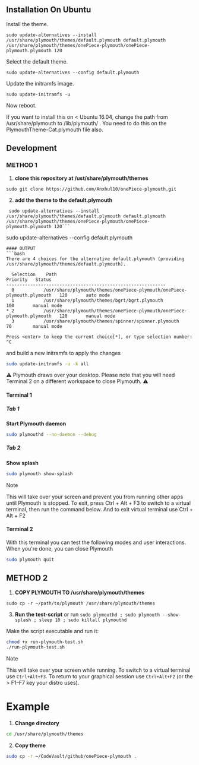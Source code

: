 ## Installation On Ubuntu

Install the theme.

    sudo update-alternatives --install /usr/share/plymouth/themes/default.plymouth default.plymouth /usr/share/plymouth/themes/onePiece-plymouth/onePiece-plymouth.plymouth 120

Select the default theme.

    sudo update-alternatives --config default.plymouth

Update the initramfs image.

    sudo update-initramfs -u

Now reboot.

If you want to install this on < Ubuntu 16.04, change the path from /usr/share/plymouth to /lib/plymouth/ . You need to do this on the PlymouthTheme-Cat.plymouth file also.

## Development

### METHOD 1

1. **clone this repository at /ust/share/plymouth/themes**

```
sudo git clone https://github.com/Anxhul10/onePiece-plymouth.git
```

2. **add the theme to the default.plymouth**

```
 sudo update-alternatives --install /usr/share/plymouth/themes/default.plymouth default.plymouth /usr/share/plymouth/themes/onePiece-plymouth/onePiece-plymouth.plymouth 120```
```

sudo update-alternatives --config default.plymouth

```
#### OUTPUT
```bash 
There are 4 choices for the alternative default.plymouth (providing /usr/share/plymouth/themes/default.plymouth).

  Selection    Path                                                                     Priority   Status
------------------------------------------------------------
  0           /usr/share/plymouth/themes/onePiece-plymouth/onePiece-plymouth.plymouth   120       auto mode
  1           /usr/share/plymouth/themes/bgrt/bgrt.plymouth                             100       manual mode
* 2           /usr/share/plymouth/themes/onePiece-plymouth/onePiece-plymouth.plymouth   120       manual mode
  3           /usr/share/plymouth/themes/spinner/spinner.plymouth                       70        manual mode

Press <enter> to keep the current choice[*], or type selection number: ^C

```

and build a new initramfs to apply the changes

```bash
sudo update-initramfs -u -k all
```

⚠️ Plymouth draws over your desktop. Please note that you will need Terminal 2 on a different workspace to close Plymouth. ⚠️

#### Terminal 1

##### Tab 1

**Start Plymouth daemon**

```bash
sudo plymouthd --no-daemon --debug
```

##### Tab 2

**Show splash**

```bash
sudo plymouth show-splash
```

> [!NOTE]
> This will take over your screen and prevent you from running other apps until Plymouth is stopped.
> To exit, press Ctrl + Alt + F3 to switch to a virtual terminal, then run the command below.
> And to exit virtual terminal use Ctrl + Alt + F2

#### Terminal 2

With this terminal you can test the following modes and user interactions.
When you're done, you can close Plymouth

```bash
sudo plymouth quit
```

## METHOD 2

1. **COPY PLYMOUTH TO /usr/share/plymouth/themes**

```
sudo cp -r ~/path/to/plymouth /usr/share/plymouth/themes
```

3. **Run the test-script** or run ``` sudo plymouthd ; sudo plymouth --show-splash ; sleep 10 ; sudo killall plymouthd ```

Make the script executable and run it:

```bash
chmod +x run-plymouth-test.sh
./run-plymouth-test.sh
```

> [!NOTE]
> This will take over your screen while running. To switch to a virtual terminal use `Ctrl+Alt+F3`. To return to your graphical session use `Ctrl+Alt+F2` (or the > F1–F7 key your distro uses).

# Example

1. **Change directory**

```bash
cd /usr/share/plymouth/themes
```

2. **Copy theme**

```bash
sudo cp -r ~/CodeVault/github/onePiece-plymouth .
```
